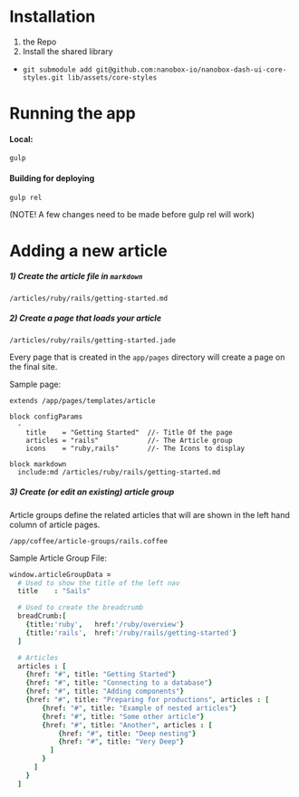 # Installation

1. the Repo
2. Install the shared library
  * `git submodule add git@github.com:nanobox-io/nanobox-dash-ui-core-styles.git lib/assets/core-styles`

# Running the app

#### Local:
```
gulp
```

#### Building for deploying
```
gulp rel
```
(NOTE! A few changes need to be made before gulp rel will work)


# Adding a new article

##### 1) Create the article file in `markdown`
```
/articles/ruby/rails/getting-started.md
```

##### 2) Create a page that loads your article
```
/articles/ruby/rails/getting-started.jade
```
Every page that is created in the `app/pages` directory will create a page on the final site.

Sample page:

```jade
extends /app/pages/templates/article  

block configParams
  -
    title    = "Getting Started"  //- Title Of the page
    articles = "rails"            //- The Article group
    icons    = "ruby,rails"       //- The Icons to display

block markdown
  include:md /articles/ruby/rails/getting-started.md
```

##### 3) Create (or edit an existing) article group

Article groups define the related articles that will are shown in the left hand column of article pages.

```
/app/coffee/article-groups/rails.coffee
```

Sample Article Group File:
```coffee
window.articleGroupData =
  # Used to show the title of the left nav
  title    : "Sails"

  # Used to create the breadcrumb
  breadCrumb:[
    {title:'ruby',   href:'/ruby/overview'}
    {title:'rails',  href:'/ruby/rails/getting-started'}
  ]

  # Articles
  articles : [
    {href: "#", title: "Getting Started"}
    {href: "#", title: "Connecting to a database"}
    {href: "#", title: "Adding components"}
    {href: "#", title: "Preparing for productions", articles : [
        {href: "#", title: "Example of nested articles"}
        {href: "#", title: "Some other article"}
        {href: "#", title: "Another", articles : [
            {href: "#", title: "Deep nesting"}
            {href: "#", title: "Very Deep"}
          ]
        }
      ]
    }
  ]

```
